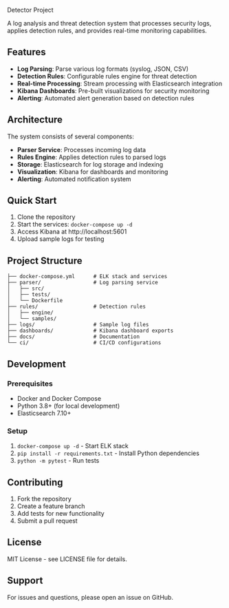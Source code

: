 Detector Project

A log analysis and threat detection system that processes security logs, applies detection rules, and provides real-time monitoring capabilities.

## Features

- **Log Parsing**: Parse various log formats (syslog, JSON, CSV)
- **Detection Rules**: Configurable rules engine for threat detection
- **Real-time Processing**: Stream processing with Elasticsearch integration
- **Kibana Dashboards**: Pre-built visualizations for security monitoring
- **Alerting**: Automated alert generation based on detection rules

## Architecture

The system consists of several components:
- **Parser Service**: Processes incoming log data
- **Rules Engine**: Applies detection rules to parsed logs  
- **Storage**: Elasticsearch for log storage and indexing
- **Visualization**: Kibana for dashboards and monitoring
- **Alerting**: Automated notification system

## Quick Start

1. Clone the repository
2. Start the services: `docker-compose up -d`
3. Access Kibana at http://localhost:5601
4. Upload sample logs for testing

## Project Structure

```
├── docker-compose.yml      # ELK stack and services
├── parser/                 # Log parsing service
│   ├── src/
│   ├── tests/
│   └── Dockerfile
├── rules/                  # Detection rules
│   ├── engine/
│   └── samples/
├── logs/                   # Sample log files
├── dashboards/             # Kibana dashboard exports
├── docs/                   # Documentation
└── ci/                     # CI/CD configurations
```

## Development

### Prerequisites
- Docker and Docker Compose
- Python 3.8+ (for local development)
- Elasticsearch 7.10+

### Setup
1. `docker-compose up -d` - Start ELK stack
2. `pip install -r requirements.txt` - Install Python dependencies
3. `python -m pytest` - Run tests

## Contributing

1. Fork the repository
2. Create a feature branch
3. Add tests for new functionality
4. Submit a pull request

## License

MIT License - see LICENSE file for details.

## Support

For issues and questions, please open an issue on GitHub.
